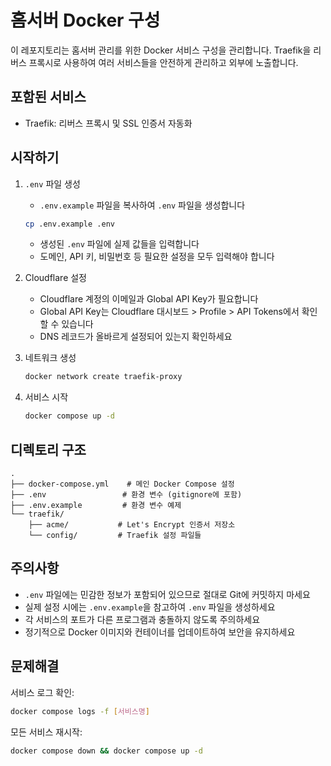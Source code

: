 # 홈서버 Docker 구성

이 레포지토리는 홈서버 관리를 위한 Docker 서비스 구성을 관리합니다. Traefik을 리버스 프록시로 사용하여 여러 서비스들을 안전하게 관리하고 외부에 노출합니다.

## 포함된 서비스

- Traefik: 리버스 프록시 및 SSL 인증서 자동화

## 시작하기

1. `.env` 파일 생성
   - `.env.example` 파일을 복사하여 `.env` 파일을 생성합니다
   ```bash
   cp .env.example .env
   ```
   - 생성된 `.env` 파일에 실제 값들을 입력합니다
   - 도메인, API 키, 비밀번호 등 필요한 설정을 모두 입력해야 합니다

2. Cloudflare 설정
   - Cloudflare 계정의 이메일과 Global API Key가 필요합니다
   - Global API Key는 Cloudflare 대시보드 > Profile > API Tokens에서 확인할 수 있습니다
   - DNS 레코드가 올바르게 설정되어 있는지 확인하세요

3. 네트워크 생성
   ```bash
   docker network create traefik-proxy
   ```

4. 서비스 시작
   ```bash
   docker compose up -d
   ```

## 디렉토리 구조

```
.
├── docker-compose.yml    # 메인 Docker Compose 설정
├── .env                 # 환경 변수 (gitignore에 포함)
├── .env.example         # 환경 변수 예제
└── traefik/
    ├── acme/           # Let's Encrypt 인증서 저장소
    └── config/         # Traefik 설정 파일들
```

## 주의사항

- `.env` 파일에는 민감한 정보가 포함되어 있으므로 절대로 Git에 커밋하지 마세요
- 실제 설정 시에는 `.env.example`을 참고하여 `.env` 파일을 생성하세요
- 각 서비스의 포트가 다른 프로그램과 충돌하지 않도록 주의하세요
- 정기적으로 Docker 이미지와 컨테이너를 업데이트하여 보안을 유지하세요

## 문제해결

서비스 로그 확인:
```bash
docker compose logs -f [서비스명]
```

모든 서비스 재시작:
```bash
docker compose down && docker compose up -d
```
